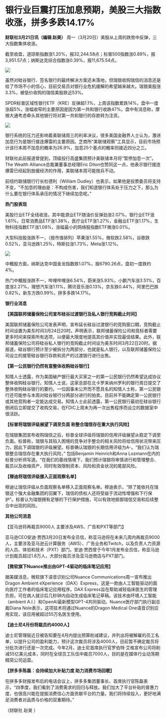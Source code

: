 # 银行业巨震打压加息预期，美股三大指数收涨，拼多多跌14.17%

**财联社3月21日讯（编辑 赵昊）** 周一（3月20日）美股从上周的跌势中反弹，三大指数集体收涨。

截至收盘，道琼斯指数涨1.20%，报32,244.58点；标普500指数涨0.89%，报3,951.57点；纳斯达克综合指数涨0.39%，报11,675.54点。

![](https://inews.gtimg.com/om_bt/O32WbQqf6UNZSy5AoewhsSolzzNGc8F9YFugJBLTXH2n4AA/1000)

虽然对硅谷银行、签名银行的最终解决方案还未落地，但瑞银收购瑞信的消息还是给了市场不小的信心，目前交易员对银行业危机缓解的希望越来越大。瑞银美股涨3.3%，被低价收购的瑞信美股跌近53%。

SPDR标普区域性银行ETF（KRE）反弹超1.1%，上周该指数累跌14%，盘中一度涨超5%，涨幅收窄的主要原因是因为第一共和银行收跌47%。盘中有消息称，摩根大通考虑牵头其他银行将对第一共和银行的存款转为注资。

![](https://inews.gtimg.com/om_bt/Oras4i1UI2emHq_IwxAjNhKtbH_KudlNPsbHXK3Heh5T0AA/1000)

银行系统的压力还影响着美联储周三的利率决议，很多美国金融界人士认为，激进加息行为是银行接连爆雷的主要原因。芝商所“美联储观察”工具显示，目前市场预计该行本周不加息的概率为26.9%，加息25个基点的概率则接近四分之三。

财联社此前报道曾提到，顶级投行高盛集团预计美联储本月将“暂停加息一次”。The Wealth Alliance总裁兼董事总经理Eric
Diton也赞同这一点，他表示银行接连爆雷已经起到放缓经济的作用，美联储本周可能按兵不动。

前纽约联储银行行长杜德利（William
Dudley）也表示，如果他是投票委员将支持不变，“不加息的理由是：不构成伤害，我们知道银行体系处于压力之下，那么为什么要在银行体系承压的情况下继续加息呢。”

**热门股表现**

美股行业ETF全线收涨，其中能源业ETF随油价反弹劲涨2.07%，银行业ETF涨1.61%，日常消费品ETF涨1.38%，医疗业ETF涨1.27%，金融业ETF涨1.17%，生物科技指数ETF涨1.08%，涨幅最小的网络股指数ETF微涨0.01%。

大型科技股涨跌不一，（按市值排列）苹果涨1.55%，微软跌2.58%，谷歌跌0.52%，亚马逊跌1.25%，特斯拉涨1.73%，Meta涨1.12%。

![](https://inews.gtimg.com/om_bt/Orne9we9ilfzeRcDriII1a1FlO5tRDFQXHt7ctKrlkpYMAA/1000)

中概股方面，纳斯达克中国金龙指数跌1.07%，报6790.26点，盘初一度跌约4%。

热门中概股涨跌不一，哔哩哔哩涨6.54%，蔚来涨5.93%，小鹏汽车涨3.51%，百度涨2.27%，理想汽车涨1.11%，腾讯音乐涨0.13%，京东跌0.44%，阿里巴巴跌0.82%，新东方跌0.99%，拼多多跌14.17%。

**银行业消息**

**【美国联邦储蓄保险公司宣布硅谷过渡银行及私人银行竞购截止时间】**

美国联邦储蓄保险公司发表声明，宣布延长硅谷过渡银行的竞购窗口期，竞购截止时间设置为美东时间3月24日20时。声明表示，联邦储蓄保险公司和竞标者需要更多时间来探索所有选项，以便最大限度地提高其价值并实现最佳结果。此外，联邦储蓄保险公司将硅谷私人银行的竞购截止时间设为美东时间3月22日20时。据报道，硅谷银行预计至少被拆分为两部分，也就是私人银行，以及联邦储蓄保险公司设立的接管硅谷银行存款和资产的过渡银行进行出售。

**【第一公民银行仍然有意整体收购硅谷银行】**

知情人士透露，作为美国破产银行最大买家之一的第一公民银行仍然希望达成协议整体收购硅谷银行。知情人士说，这家总部在北卡罗来纳州罗利的银行周日提交了整体收购硅谷银行的要约。一位因事未公开而不愿具名的知情人士称，第一公民银行还可能参与本周对硅谷银行分两部分进行的拍卖。目前并不能确定第一公民银行或其他竞购者一定能达成交易。知情人士此前透露，第一公民银行最初在硅谷银行倒闭后立即提交了收购交易，在FDIC上周末为再一次出售程序而设立的数据室中很活跃。

**【标普将瑞银评级展望下调至负面 称整合瑞信存在重大执行风险】**

在瑞银集团宣布收购瑞信之后，标普全球评级将瑞银的信用评级展望从稳定下调至负面。标普称，瑞银与其陷入困境的竞争对手整合的相关风险将给信用状况带来压力，因此下调瑞银的评级展望。标普确认瑞银的长期信用评级为A-。“我们认为瑞银整合瑞信存在重大执行风险，”
包括Benjamin Heinrich和Anna
Lozmann在内的标普分析师写道。“在我们的基线情境下，我们预计瑞银将审慎进行和管理整合、裁员以及收缩资产，同时有效限制资本、风险和资金状况的尾部风险。

**【穆迪将瑞信评级挪入正面观察名单】**

穆迪让瑞信评级从负面观察名单移入正面观察名单。穆迪表示，“除了能依托在瑞银这个强大金融集团的羽翼下，瑞信的债权人还将受益于流动性增强和下行保护”。标普认为瑞银拥有足够的下行保护措施，可以有效地抵御瑞信交易和后续整合中出现的风险。

**其他公司消息**

【亚马逊将再裁员9000人 主要涉及AWS、广告和PXT等部门】

亚马逊CEO安迪·贾西3月20日发布全员信，称亚马逊将在未来几周内再裁员9000人，主要涉及亚马逊云计算服务（AWS）、广告业务和Twitch，以及负责人力资源的人员、体验和技术（PXT）部门。安迪·贾西曾于今年1月发布全员信，称亚马逊计划裁员超过1.8万人，大部分裁员涉及亚马逊商店与PXT部门。

**【微软旗下Nuance推出由GPT-4驱动的临床笔记应用】**

据美媒消息，微软旗下语音识别公司Nuance Communications周一宣布推出Dragon Ambient
eXperience（DAX）Express，这是一款由人工智能驱动的面向医疗工作者的临床笔记应用程序。DAX
Express旨在帮助减轻临床医生的管理负担，可在病人就诊后几秒钟内自动生成临床笔记草稿。该技术由环境人工智能（ambient
A.I.）和OpenAI最新模型GPT-4共同驱动。Nuance医疗部门执行副总裁Diana Nole表示，这项技术将通过Nuance的Dragon
Medical One语音识别应用实现，该应用被超过55万名医生使用。

**【迪士尼4月份将裁员约4000人】**

迪士尼管理层近日被告知要在4月内提出预算削减建议，并列出将被解雇的员工名单，以提升公司的盈利能力，预计这次裁员将涉及4000人，目前暂不确定裁员将分批次进行还是一次完成。今年2月，迪士尼首席执行官罗伯特·艾格宣布公司将削减55亿美元成本，同时在全球员工队伍中裁员7000人，目的是在媒体行业动荡期精简公司运营。

**【拼多多陈磊：会持续加大补贴力度 助力消费市场回暖】**

在拼多多财报发布后的电话会议上，拼多多集团董事长、首席执行官陈磊表示，“四季度，我们看到了消费需求的回归与释放。我们加大了平台补贴的普惠力度，也很高兴能在提振消费信心方面贡献平台的力量。我们将持续投入，更好地满足消费者对品质与价格的双重期待。”

（财联社 赵昊 ）

